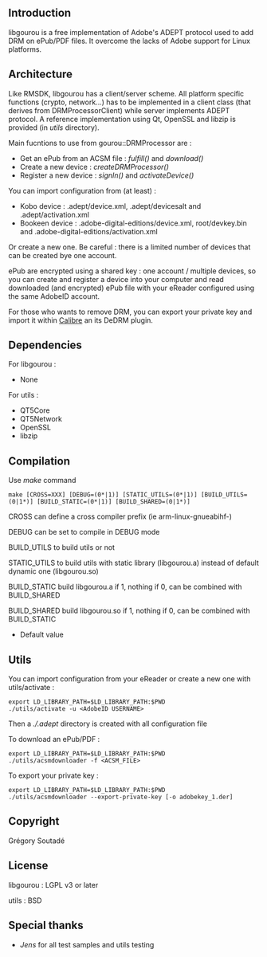 Introduction
------------

libgourou is a free implementation of Adobe's ADEPT protocol used to add DRM on ePub/PDF files. It overcome the lacks of Adobe support for Linux platforms.


Architecture
------------

Like RMSDK, libgourou has a client/server scheme. All platform specific functions (crypto, network...) has to be implemented in a client class (that derives from DRMProcessorClient) while server implements ADEPT protocol.
A reference implementation using Qt, OpenSSL and libzip is provided (in _utils_ directory).

Main fucntions to use from gourou::DRMProcessor are :

  * Get an ePub from an ACSM file : _fulfill()_ and _download()_
  * Create a new device : _createDRMProcessor()_
  * Register a new device : _signIn()_ and _activateDevice()_


You can import configuration from (at least) :

  * Kobo device    : .adept/device.xml, .adept/devicesalt  and .adept/activation.xml
  * Bookeen device : .adobe-digital-editions/device.xml, root/devkey.bin and .adobe-digital-editions/activation.xml
  
Or create a new one. Be careful : there is a limited number of devices that can be created bye one account.

ePub are encrypted using a shared key : one account / multiple devices, so you can create and register a device into your computer and read downloaded (and encrypted) ePub file with your eReader configured using the same AdobeID account.

For those who wants to remove DRM, you can export your private key and import it within [Calibre](https://calibre-ebook.com/) an its DeDRM plugin.


Dependencies
------------

For libgourou :

  * None

For utils :

  * QT5Core
  * QT5Network
  * OpenSSL
  * libzip


Compilation
-----------

Use _make_ command

    make [CROSS=XXX] [DEBUG=(0*|1)] [STATIC_UTILS=(0*|1)] [BUILD_UTILS=(0|1*)] [BUILD_STATIC=(0*|1)] [BUILD_SHARED=(0|1*)]

CROSS can define a cross compiler prefix (ie arm-linux-gnueabihf-)

DEBUG can be set to compile in DEBUG mode

BUILD_UTILS to build utils or not

STATIC_UTILS to build utils with static library (libgourou.a) instead of default dynamic one (libgourou.so)

BUILD_STATIC build libgourou.a if 1, nothing if 0, can be combined with BUILD_SHARED

BUILD_SHARED build libgourou.so if 1, nothing if 0, can be combined with BUILD_STATIC

* Default value

Utils
-----

You can import configuration from your eReader or create a new one with utils/activate :

    export LD_LIBRARY_PATH=$LD_LIBRARY_PATH:$PWD
    ./utils/activate -u <AdobeID USERNAME>

Then a _./.adept_ directory is created with all configuration file

To download an ePub/PDF :

    export LD_LIBRARY_PATH=$LD_LIBRARY_PATH:$PWD
    ./utils/acsmdownloader -f <ACSM_FILE>

To export your private key :

    export LD_LIBRARY_PATH=$LD_LIBRARY_PATH:$PWD
    ./utils/acsmdownloader --export-private-key [-o adobekey_1.der]


Copyright
---------

Grégory Soutadé



License
-------

libgourou : LGPL v3 or later

utils     : BSD



Special thanks
--------------

  * _Jens_ for all test samples and utils testing
